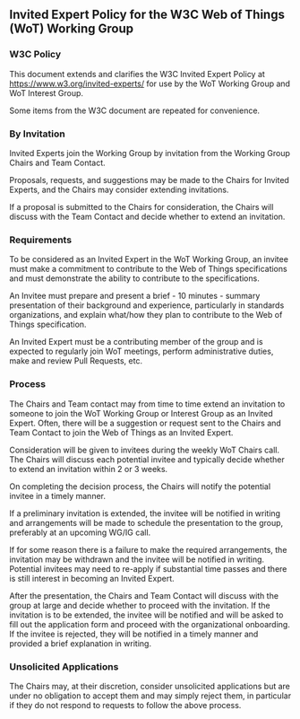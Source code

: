 ## Invited Expert Policy for the W3C Web of Things (WoT) Working Group

### W3C Policy

This document extends and clarifies the W3C Invited Expert Policy at https://www.w3.org/invited-experts/ for use by the WoT Working Group and WoT Interest Group.

Some items from the W3C document are repeated for convenience.

### By Invitation

Invited Experts join the Working Group by invitation from the Working Group Chairs and Team Contact. 

Proposals, requests, and suggestions may be made to the Chairs for Invited Experts, and the Chairs may consider extending invitations. 

If a proposal is submitted to the Chairs for consideration, the Chairs will discuss with the Team Contact and decide whether to extend an invitation.

### Requirements

To be considered as an Invited Expert in the WoT Working Group, an invitee must make a commitment to contribute to the Web of Things specifications and must demonstrate the ability to contribute to the specifications. 

An Invitee must prepare and present a brief - 10 minutes - summary presentation of their background and experience, particularly in standards organizations, and explain what/how they plan to contribute to the Web of Things specification.

An Invited Expert must be a contributing member of the group and is expected to regularly join WoT meetings, perform administrative duties, make and review Pull Requests, etc.

### Process

The Chairs and Team contact may from time to time extend an invitation to someone to join the WoT Working Group or Interest Group as an Invited Expert. Often, there will be a suggestion or request sent to the Chairs and Team Contact to join the Web of Things as an Invited Expert.

Consideration will be given to invitees during the weekly WoT Chairs call. The Chairs will discuss each potential invitee and typically decide whether to extend an invitation within 2 or 3 weeks.

On completing the decision process, the Chairs will notify the potential invitee in a timely manner.

If a preliminary invitation is extended, the invitee will be notified in writing and arrangements will be made to schedule the presentation to the group, preferably at an upcoming WG/IG call.

If for some reason there is a failure to make the required arrangements, the invitation may be withdrawn and the invitee will be notified in writing. Potential invitees may need to re-apply if substantial time passes and there is still interest in becoming an Invited Expert.

After the presentation, the Chairs and Team Contact will discuss with the group at large and decide whether to proceed with the invitation. If the invitation is to be extended, the invitee will be notified and will be asked to fill out the application form and proceed with the organizational onboarding. If the invitee is rejected, they will be notified in a timely manner and provided a brief explanation in writing. 

### Unsolicited Applications

The Chairs may, at their discretion, consider unsolicited applications but are under no obligation to accept them and may simply reject them, in particular if they do not respond to requests to follow the above process.
